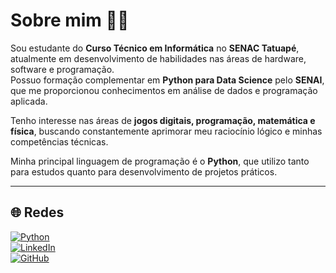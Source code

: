 # Sobre mim 👨‍💻

Sou estudante do **Curso Técnico em Informática** no **SENAC Tatuapé**, atualmente em desenvolvimento de habilidades nas áreas de hardware, software e programação.  
Possuo formação complementar em **Python para Data Science** pelo **SENAI**, que me proporcionou conhecimentos em análise de dados e programação aplicada.  

Tenho interesse nas áreas de **jogos digitais, programação, matemática e física**, buscando constantemente aprimorar meu raciocínio lógico e minhas competências técnicas.  

Minha principal linguagem de programação é o **Python**, que utilizo tanto para estudos quanto para desenvolvimento de projetos práticos.  

---

## 🌐 Redes

[![Python](https://img.shields.io/badge/Python-3776AB?style=for-the-badge&logo=python&logoColor=white)](https://www.python.org/)  
[![LinkedIn](https://img.shields.io/badge/LinkedIn-0A66C2?style=for-the-badge&logo=linkedin&logoColor=white)](https://www.linkedin.com/in/daniel-sidrim-b89055382/)  
[![GitHub](https://img.shields.io/badge/GitHub-181717?style=for-the-badge&logo=github&logoColor=white)](https://github.com/dantasdan)  
